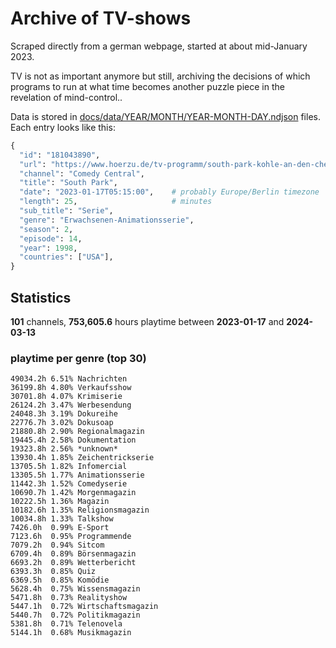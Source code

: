 # Archive of TV-shows

Scraped directly from a german webpage, started at about mid-January 2023.

TV is not as important anymore but still, archiving the decisions of which programs to run at what time
becomes another puzzle piece in the revelation of mind-control.. 

Data is stored in [docs/data/YEAR/MONTH/YEAR-MONTH-DAY.ndjson](docs/data/) files. 
Each entry looks like this:

```python
{
  "id": "181043890", 
  "url": "https://www.hoerzu.de/tv-programm/south-park-kohle-an-den-chefkoch/bid_181043890/", 
  "channel": "Comedy Central", 
  "title": "South Park", 
  "date": "2023-01-17T05:15:00",    # probably Europe/Berlin timezone 
  "length": 25,                     # minutes 
  "sub_title": "Serie", 
  "genre": "Erwachsenen-Animationsserie", 
  "season": 2, 
  "episode": 14, 
  "year": 1998, 
  "countries": ["USA"],
}
```

## Statistics

**101** channels, **753,605.6** hours playtime between **2023-01-17** and **2024-03-13**


### playtime per genre (top 30)

    49034.2h 6.51% Nachrichten
    36199.8h 4.80% Verkaufsshow
    30701.8h 4.07% Krimiserie
    26124.2h 3.47% Werbesendung
    24048.3h 3.19% Dokureihe
    22776.7h 3.02% Dokusoap
    21880.8h 2.90% Regionalmagazin
    19445.4h 2.58% Dokumentation
    19323.8h 2.56% *unknown*
    13930.4h 1.85% Zeichentrickserie
    13705.5h 1.82% Infomercial
    13305.5h 1.77% Animationsserie
    11442.3h 1.52% Comedyserie
    10690.7h 1.42% Morgenmagazin
    10222.5h 1.36% Magazin
    10182.6h 1.35% Religionsmagazin
    10034.8h 1.33% Talkshow
    7426.0h  0.99% E-Sport
    7123.6h  0.95% Programmende
    7079.2h  0.94% Sitcom
    6709.4h  0.89% Börsenmagazin
    6693.2h  0.89% Wetterbericht
    6393.3h  0.85% Quiz
    6369.5h  0.85% Komödie
    5628.4h  0.75% Wissensmagazin
    5471.8h  0.73% Realityshow
    5447.1h  0.72% Wirtschaftsmagazin
    5440.7h  0.72% Politikmagazin
    5381.8h  0.71% Telenovela
    5144.1h  0.68% Musikmagazin
